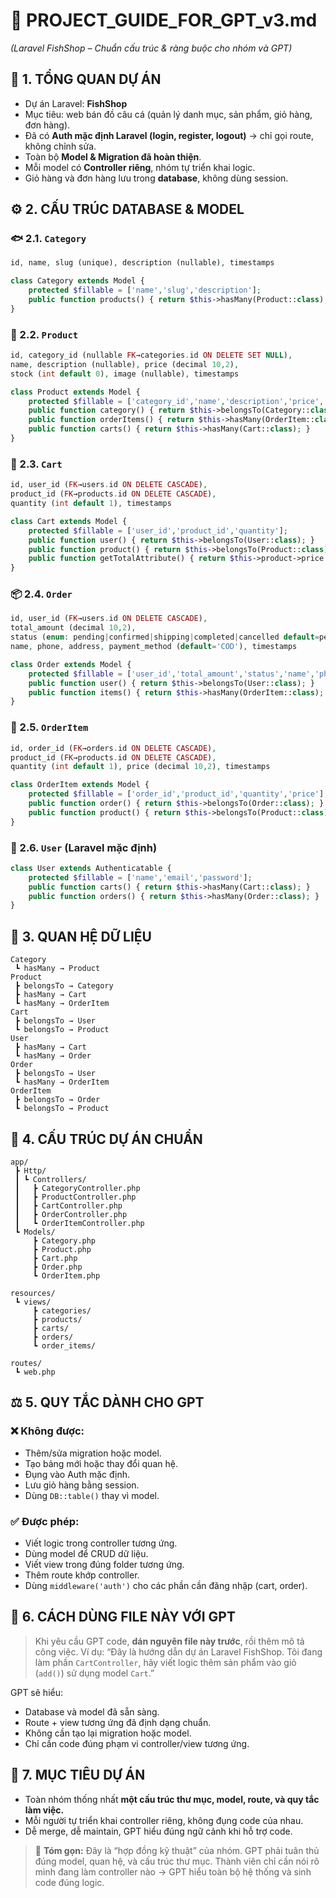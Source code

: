 # 🧭 PROJECT_GUIDE_FOR_GPT_v3.md
*(Laravel FishShop – Chuẩn cấu trúc & ràng buộc cho nhóm và GPT)*

## 🧱 1. TỔNG QUAN DỰ ÁN
- Dự án Laravel: **FishShop**
- Mục tiêu: web bán đồ câu cá (quản lý danh mục, sản phẩm, giỏ hàng, đơn hàng).
- Đã có **Auth mặc định Laravel (login, register, logout)** → chỉ gọi route, không chỉnh sửa.
- Toàn bộ **Model & Migration đã hoàn thiện**.
- Mỗi model có **Controller riêng**, nhóm tự triển khai logic.
- Giỏ hàng và đơn hàng lưu trong **database**, không dùng session.

## ⚙️ 2. CẤU TRÚC DATABASE & MODEL

### 🐟 2.1. `Category`
```php
id, name, slug (unique), description (nullable), timestamps
```
```php
class Category extends Model {
    protected $fillable = ['name','slug','description'];
    public function products() { return $this->hasMany(Product::class); }
}
```

### 🎣 2.2. `Product`
```php
id, category_id (nullable FK→categories.id ON DELETE SET NULL),
name, description (nullable), price (decimal 10,2),
stock (int default 0), image (nullable), timestamps
```
```php
class Product extends Model {
    protected $fillable = ['category_id','name','description','price','stock','image'];
    public function category() { return $this->belongsTo(Category::class); }
    public function orderItems() { return $this->hasMany(OrderItem::class); }
    public function carts() { return $this->hasMany(Cart::class); }
}
```

### 🛒 2.3. `Cart`
```php
id, user_id (FK→users.id ON DELETE CASCADE),
product_id (FK→products.id ON DELETE CASCADE),
quantity (int default 1), timestamps
```
```php
class Cart extends Model {
    protected $fillable = ['user_id','product_id','quantity'];
    public function user() { return $this->belongsTo(User::class); }
    public function product() { return $this->belongsTo(Product::class); }
    public function getTotalAttribute() { return $this->product->price * $this->quantity; }
}
```

### 📦 2.4. `Order`
```php
id, user_id (FK→users.id ON DELETE CASCADE),
total_amount (decimal 10,2),
status (enum: pending|confirmed|shipping|completed|cancelled default=pending),
name, phone, address, payment_method (default='COD'), timestamps
```
```php
class Order extends Model {
    protected $fillable = ['user_id','total_amount','status','name','phone','address','payment_method'];
    public function user() { return $this->belongsTo(User::class); }
    public function items() { return $this->hasMany(OrderItem::class); }
}
```

### 📄 2.5. `OrderItem`
```php
id, order_id (FK→orders.id ON DELETE CASCADE),
product_id (FK→products.id ON DELETE CASCADE),
quantity (int default 1), price (decimal 10,2), timestamps
```
```php
class OrderItem extends Model {
    protected $fillable = ['order_id','product_id','quantity','price'];
    public function order() { return $this->belongsTo(Order::class); }
    public function product() { return $this->belongsTo(Product::class); }
}
```

### 👤 2.6. `User` (Laravel mặc định)
```php
class User extends Authenticatable {
    protected $fillable = ['name','email','password'];
    public function carts() { return $this->hasMany(Cart::class); }
    public function orders() { return $this->hasMany(Order::class); }
}
```

## 🔗 3. QUAN HỆ DỮ LIỆU
```
Category
 ┗ hasMany → Product
Product
 ┣ belongsTo → Category
 ┣ hasMany → Cart
 ┗ hasMany → OrderItem
Cart
 ┣ belongsTo → User
 ┗ belongsTo → Product
User
 ┣ hasMany → Cart
 ┗ hasMany → Order
Order
 ┣ belongsTo → User
 ┗ hasMany → OrderItem
OrderItem
 ┣ belongsTo → Order
 ┗ belongsTo → Product
```

## 📁 4. CẤU TRÚC DỰ ÁN CHUẨN
```
app/
 ┣ Http/
 ┃ ┗ Controllers/
 ┃   ┣ CategoryController.php
 ┃   ┣ ProductController.php
 ┃   ┣ CartController.php
 ┃   ┣ OrderController.php
 ┃   ┗ OrderItemController.php
 ┗ Models/
     ┣ Category.php
     ┣ Product.php
     ┣ Cart.php
     ┣ Order.php
     ┗ OrderItem.php

resources/
 ┗ views/
     ┣ categories/
     ┣ products/
     ┣ carts/
     ┣ orders/
     ┗ order_items/

routes/
 ┗ web.php
```

## ⚖️ 5. QUY TẮC DÀNH CHO GPT
### ❌ Không được:
- Thêm/sửa migration hoặc model.
- Tạo bảng mới hoặc thay đổi quan hệ.
- Đụng vào Auth mặc định.
- Lưu giỏ hàng bằng session.
- Dùng `DB::table()` thay vì model.

### ✅ Được phép:
- Viết logic trong controller tương ứng.
- Dùng model để CRUD dữ liệu.
- Viết view trong đúng folder tương ứng.
- Thêm route khớp controller.
- Dùng `middleware('auth')` cho các phần cần đăng nhập (cart, order).

## 🧠 6. CÁCH DÙNG FILE NÀY VỚI GPT
> Khi yêu cầu GPT code, **dán nguyên file này trước**, rồi thêm mô tả công việc.
> Ví dụ:
> “Đây là hướng dẫn dự án Laravel FishShop.
> Tôi đang làm phần `CartController`, hãy viết logic thêm sản phẩm vào giỏ (`add()`) sử dụng model `Cart`.”

GPT sẽ hiểu:
- Database và model đã sẵn sàng.
- Route + view tương ứng đã định dạng chuẩn.
- Không cần tạo lại migration hoặc model.
- Chỉ cần code đúng phạm vi controller/view tương ứng.

## 🎯 7. MỤC TIÊU DỰ ÁN
- Toàn nhóm thống nhất **một cấu trúc thư mục, model, route, và quy tắc làm việc.**
- Mỗi người tự triển khai controller riêng, không đụng code của nhau.
- Dễ merge, dễ maintain, GPT hiểu đúng ngữ cảnh khi hỗ trợ code.

> 📘 **Tóm gọn:** Đây là “hợp đồng kỹ thuật” của nhóm.
> GPT phải tuân thủ đúng model, quan hệ, và cấu trúc thư mục.
> Thành viên chỉ cần nói rõ mình đang làm controller nào → GPT hiểu toàn bộ hệ thống và sinh code đúng logic.
